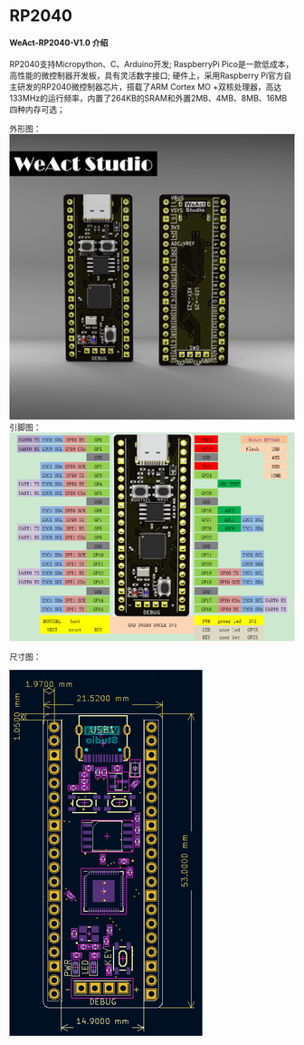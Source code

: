 # RP2040

#### WeAct-RP2040-V1.0 介绍
RP2040支持Micropython、C、Arduino开发;
RaspberryPi Pico是一款低成本，高性能的微控制器开发板，具有灵活数字接口;
硬件上，采用Raspberry Pi官方自主研发的RP2040微控制器芯片，搭载了ARM Cortex MO +双核处理器，高达133MHz的运行频率，内置了264KB的SRAM和外置2MB、4MB、8MB、16MB四种内存可选；

外形图：
![输入图片说明](HDK/RP2040-Board.png)
引脚图：
![输入图片说明](HDK/PINout.PNG)

尺寸图：

![输入图片说明](HDK/rp2040-V10%20Board%20shape%20.png)
